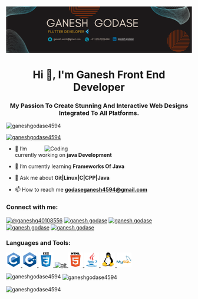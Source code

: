 ![](https://github.com/ganeshgodase4594/ganeshgodase4594/blob/main/Navy%20Blue%20Geometric%20Technology%20LinkedIn%20Banner.png)
<h1 align="center">Hi 👋, I'm Ganesh Front End Developer</h1>
<h3 align="center">My Passion To Create Stunning And Interactive Web Designs Integrated To All Platforms.</h3>

<p align="left"> <img src="https://komarev.com/ghpvc/?username=ganeshgodase4594&label=Profile%20views&color=0e75b6&style=flat" alt="ganeshgodase4594" /> </p>

<p align="left"> <a href="https://github.com/ryo-ma/github-profile-trophy"><img src="https://github-profile-trophy.vercel.app/?username=ganeshgodase4594" alt="ganeshgodase4594" /></a> </p>

<img align="right" alt="Coding" width="400" src="https://camo.githubusercontent.com/c1dcb74cc1c1835b1d716f5051499a2814c683c806b15f04b0eba492863703e9/68747470733a2f2f63646e2e6472696262626c652e636f6d2f75736572732f3733303730332f73637265656e73686f74732f363538313234332f6176656e746f2e676966">

- 🔭 I’m currently working on **java Development**

- 🌱 I’m currently learning **Frameworks Of Java**

- 💬 Ask me about **Git|Linux|C|CPP|Java**

- 📫 How to reach me **godaseganesh4594@gmail.com**

<h3 align="left">Connect with me:</h3>
<p align="left">
<a href="https://twitter.com/@ganeshg40108556" target="blank"><img align="center" src="https://raw.githubusercontent.com/rahuldkjain/github-profile-readme-generator/master/src/images/icons/Social/twitter.svg" alt="@ganeshg40108556" height="30" width="40" /></a>
<a href="https://linkedin.com/in/ganesh godase" target="blank"><img align="center" src="https://raw.githubusercontent.com/rahuldkjain/github-profile-readme-generator/master/src/images/icons/Social/linked-in-alt.svg" alt="ganesh godase" height="30" width="40" /></a>
<a href="https://fb.com/ganesh godase" target="blank"><img align="center" src="https://raw.githubusercontent.com/rahuldkjain/github-profile-readme-generator/master/src/images/icons/Social/facebook.svg" alt="ganesh godase" height="30" width="40" /></a>
<a href="https://www.hackerrank.com/ganesh godase" target="blank"><img align="center" src="https://raw.githubusercontent.com/rahuldkjain/github-profile-readme-generator/master/src/images/icons/Social/hackerrank.svg" alt="ganesh godase" height="30" width="40" /></a>
<a href="https://www.leetcode.com/ganesh godase" target="blank"><img align="center" src="https://raw.githubusercontent.com/rahuldkjain/github-profile-readme-generator/master/src/images/icons/Social/leet-code.svg" alt="ganesh godase" height="30" width="40" /></a>
</p>

<h3 align="left">Languages and Tools:</h3>
<p align="left"> <a href="https://www.cprogramming.com/" target="_blank" rel="noreferrer"> <img src="https://raw.githubusercontent.com/devicons/devicon/master/icons/c/c-original.svg" alt="c" width="40" height="40"/> </a> <a href="https://www.w3schools.com/cpp/" target="_blank" rel="noreferrer"> <img src="https://raw.githubusercontent.com/devicons/devicon/master/icons/cplusplus/cplusplus-original.svg" alt="cplusplus" width="40" height="40"/> </a> <a href="https://www.w3schools.com/css/" target="_blank" rel="noreferrer"> <img src="https://raw.githubusercontent.com/devicons/devicon/master/icons/css3/css3-original-wordmark.svg" alt="css3" width="40" height="40"/> </a> <a href="https://git-scm.com/" target="_blank" rel="noreferrer"> <img src="https://www.vectorlogo.zone/logos/git-scm/git-scm-icon.svg" alt="git" width="40" height="40"/> </a> <a href="https://www.w3.org/html/" target="_blank" rel="noreferrer"> <img src="https://raw.githubusercontent.com/devicons/devicon/master/icons/html5/html5-original-wordmark.svg" alt="html5" width="40" height="40"/> </a> <a href="https://www.java.com" target="_blank" rel="noreferrer"> <img src="https://raw.githubusercontent.com/devicons/devicon/master/icons/java/java-original.svg" alt="java" width="40" height="40"/> </a> <a href="https://www.linux.org/" target="_blank" rel="noreferrer"> <img src="https://raw.githubusercontent.com/devicons/devicon/master/icons/linux/linux-original.svg" alt="linux" width="40" height="40"/> </a> <a href="https://www.mysql.com/" target="_blank" rel="noreferrer"> <img src="https://raw.githubusercontent.com/devicons/devicon/master/icons/mysql/mysql-original-wordmark.svg" alt="mysql" width="40" height="40"/> </a> </p>

<p><img align="left" src="https://github-readme-stats.vercel.app/api/top-langs?username=ganeshgodase4594&show_icons=true&locale=en&layout=compact" alt="ganeshgodase4594" /></p>

<p>&nbsp;<img align="center" src="https://github-readme-stats.vercel.app/api?username=ganeshgodase4594&show_icons=true&locale=en" alt="ganeshgodase4594" /></p>

<p><img align="center" src="https://github-readme-streak-stats.herokuapp.com/?user=ganeshgodase4594&" alt="ganeshgodase4594" /></p>
